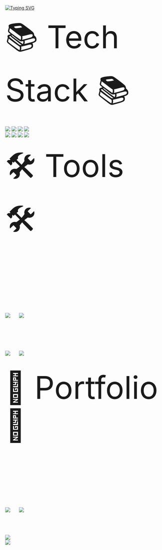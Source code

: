 
<br><br>
<a href="https://git.io/typing-svg"><img src="https://readme-typing-svg.demolab.com?font=Pacifico&size=25&pause=1000&width=435&lines=Hello%2C+It's+Hanbyul.;Welcome+to+my+ground!" alt="Typing SVG" /></a>

<!--
**han6yu1/han6yu1** is a ✨ _special_ ✨ repository because its `README.md` (this file) appears on your GitHub profile.

Here are some ideas to get you started:

- 🔭 I’m currently working on ...
- 🌱 I’m currently learning ...
- 👯 I’m looking to collaborate on ...
- 🤔 I’m looking for help with ...
- 💬 Ask me about ...
- 📫 How to reach me: ...
- 😄 Pronouns: ...
- ⚡ Fun fact: ...
-->

<div style="font-size:100px">📚 Tech Stack 📚</div>
<br>
<div>
	<img src="https://img.shields.io/badge/Java-007396?style=flat&logo=Java&logoColor=white" />
	<img src="https://img.shields.io/badge/HTML5-E34F26?style=flat&logo=HTML5&logoColor=white" />
	<img src="https://img.shields.io/badge/CSS3-1572B6?style=flat&logo=CSS3&logoColor=white" />
  <img src="https://img.shields.io/badge/JavaScript-F7DF1E?style=flat&logo=JavaScript&logoColor=black" />
  <br>
  <img src="https://img.shields.io/badge/MySQL-4479A1?style=flat&logo=MySQL&logoColor=white" />
  <img src="https://img.shields.io/badge/C-A8B9CC?style=flat&logo=C&logoColor=white" />
  <img src="https://img.shields.io/badge/C++-00599C?style=flat&logo=C++&logoColor=white" />
  <img src="https://img.shields.io/badge/Kotlin-7F52FF?style=flat&logo=Kotlin&logoColor=white" />
</div>
<br>
<div style="font-size:100px">
  🛠️ Tools 🛠️
  <br><br>
  <img src="https://img.shields.io/badge/Eclipse IDE-2C2255?style=flat&logo=Eclipse IDE&logoColor=white" />
  <img src="https://img.shields.io/badge/IntelliJ IDEA-000000?style=flat&logo=IntelliJ IDEA&logoColor=white" />
  <br>
  <img src="https://img.shields.io/badge/Visual Studio-5C2D91?style=flat&logo=Visual Studio&logoColor=white" />
  <img src="https://img.shields.io/badge/Visual Studio Code-007ACC?style=flat&logo=Visual Studio Code&logoColor=white" />
</div>
<br>
<div style="font-size:100px">
  📜 Portfolio 📜
  <br><br>
  <img src="https://img.shields.io/badge/GitHub-181717?style=flat&logo=GitHub&logoColor=white" />
  <img src="https://img.shields.io/badge/Velog-20C997?style=flat&logo=Velog&logoColor=white" />
</div>

<br><br>
<img src="https://github-readme-stats.vercel.app/api/top-langs/?username=han6yu1&layout=compact"><br>
<img src="https://github-readme-stats.vercel.app/api?username=han6yu1&show_icons=true">



